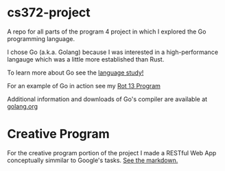# cs372-project
[](https://github.com/ivanthewebber/csc372-program4.git)

A repo for all parts of the program 4 project in which I explored the Go programming language.

I chose Go (a.k.a. Golang) because I was interested in a high-performance langauge which was a little more established than Rust.

To learn more about Go see the [language study!](language_study.md)

For an example of Go in action see my [Rot 13 Program](ROT13.go)

Additional information and downloads of Go's compiler are available at [golang.org](golang.org)

# Creative Program
For the creative program portion of the project I made a RESTful Web App conceptually simmilar to Google's tasks. [See the markdown.](github.com/ivanthewebber/cs372-project/creative-program/README.md)

